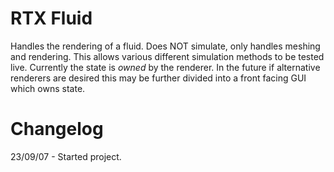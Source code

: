 RTX Fluid
=========

Handles the rendering of a fluid. Does NOT simulate, only handles meshing and rendering. This allows various different simulation methods to be tested live. Currently the state is _owned_ by the renderer. In the future if alternative renderers are desired this may be further divided into a front facing GUI which owns state.

Changelog
=========
23/09/07 - Started project.
